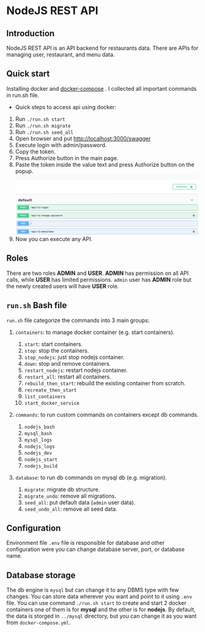 # NodeJS REST API

## Introduction

NodeJS REST API is an API backend for restaurants data. There are APIs for managing user, restaurant, and menu data.

## Quick start

Installing docker and [docker-compose](https://docs.docker.com/compose/install/) . I collected all important commands in run.sh file. 
 
- Quick steps to access api using docker:

1. Run `./run.sh start`
2. Run `./run.sh migrate`
3. Run `./run.sh seed_all`
4. Open browser and put [http://localhost:3000/swagger](http://localhost:3000/swagger)
5. Execute login with admin/password.
6. Copy the token.
7. Press Authorize button in the main page.
8. Paste the token inside the value text and press Authorize button on the popup.
![Authorize button!](documentation/Authorize_button.png)
9. Now you can execute any API.

## Roles

There are two roles **ADMIN** and **USER**. **ADMIN** has permission on all API calls, while  **USER** has limited permissions. `admin` user has **ADMIN** role but the newly created users will have **USER** role.

## `run.sh` Bash file

`run.sh` file categorize the commands into 3 main groups:
1. `containers`: to manage docker container (e.g. start containers).
    1. `start`: start containers.                  
    2. `stop`: stop the containers.                    
    3. `stop_nodejs`: just stop nodejs container.             
    4. `down`: stop and remove containers.                    
    5. `restart_nodejs`: restart nodejs container.
    6. `restart_all`: restart all containers.           
    7. `rebuild_then_start`: rebuild the existing container from scratch.
    8. `recreate_then_start`
    9. `list_containers`
    10. `start_docker_service`
    
2. `commands`: to run custom commands on containers except db commands.

    1. `nodejs_bash`
    2. `mysql_bash`    
    3. `mysql_logs`    
    4. `nodejs_logs`   
    5. `nodejs_dev`    
    6. `nodejs_start`
    7. `nodejs_build` 

3. `database`: to run db commands on mysql db (e.g. migration).

    1. `migrate`: migrate db structure.
    2. `migrate_undo`: remove all migrations.
    3. `seed_all`: put default data (`admin` user data).
    4. `seed_undo_all`: remove all seed data.

## Configuration

Environment file `.env` file is responsible for database and other configuration were you can change database server, port, or database name.

## Database storage

The db engine is `mysql` but can change it to any DBMS type with few changes. You can store data wherever you want and point to it using `.env` file. You can use command `./run.sh start` to create and start 2 docker containers one of them is for **mysql** and the other is for **nodejs**. By default, the data is storged in `../mysql` directory, but you can change it as you want from `docker-compose.yml`.
